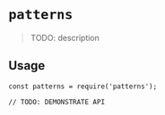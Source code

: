 # `patterns`

> TODO: description

## Usage

```
const patterns = require('patterns');

// TODO: DEMONSTRATE API
```
